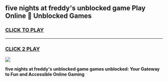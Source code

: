 
## five nights at freddy's unblocked game Play Online 👋 Unblocked Games
<h3>
<a href="https://premium.freeplayer.one?title=five_nights_at_freddy's_unblocked_game&ref=19F">CLICK TO PLAY</a></h3>
<hr>

<h3>
<a href="https://premium.freeplayer.one?title=five_nights_at_freddy's_unblocked_game&ref=19F">CLICK 2 PLAY</a>
  
</h3>

<a href="https://premium.freeplayer.one?title=five_nights_at_freddy's_unblocked_game&ref=19F"><img src="https://clearcache.store/games.png"></a>


**five nights at freddy's unblocked game games unblocked: Your Gateway to Fun and Accessible Online Gaming**
